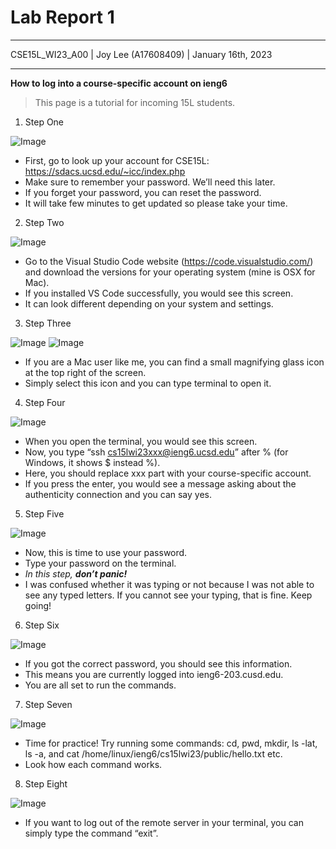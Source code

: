 # Lab Report 1
---
CSE15L_WI23_A00 | Joy Lee (A17608409) | January 16th, 2023

---
**How to log into a course-specific account on ieng6**

> This page is a tutorial for incoming 15L students.


1. Step One

![Image](1.png)
* First, go to look up your account for CSE15L: https://sdacs.ucsd.edu/~icc/index.php
* Make sure to remember your password. We’ll need this later.
* If you forget your password, you can reset the password.
* It will take few minutes to get updated so please take your time.



2. Step Two

![Image](2.png)
* Go to the Visual Studio Code website (https://code.visualstudio.com/)
  and download the versions for your operating system (mine is OSX for Mac).
* If you installed VS Code successfully, you would see this screen.
* It can look different depending on your system and settings.



3. Step Three

![Image](3.png)
![Image](4.png)
* If you are a Mac user like me, you can find a small magnifying glass icon at the top right of the screen.
* Simply select this icon and you can type terminal to open it.



4. Step Four

![Image](5.png)
* When you open the terminal, you would see this screen.
* Now, you type “ssh cs15lwi23xxx@ieng6.ucsd.edu” after % (for Windows, it shows $ instead %).
* Here, you should replace xxx part with your course-specific account.
* If you press the enter, you would see a message asking about the authenticity connection
  and you can say yes.



5. Step Five

![Image](6.png)
* Now, this is time to use your password.
* Type your password on the terminal.
* *In this step, **don’t panic!***
* I was confused whether it was typing or not because I was not able to see any typed letters.
  If you cannot see your typing, that is fine. Keep going!



6. Step Six

![Image](7.png)
* If you got the correct password, you should see this information.
* This means you are currently logged into ieng6-203.cusd.edu.
* You are all set to run the commands.



7. Step Seven

![Image](8.png)
* Time for practice! Try running some commands:
  cd, pwd, mkdir,  ls -lat, ls -a, and cat /home/linux/ieng6/cs15lwi23/public/hello.txt etc.
* Look how each command works.



8. Step Eight

![Image](9.png)
* If you want to log out of the remote server in your terminal,
  you can simply type the command “exit”.
